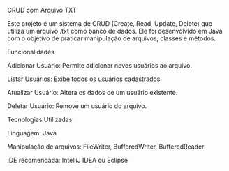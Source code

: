 CRUD com Arquivo TXT

Este projeto é um sistema de CRUD (Create, Read, Update, Delete) que utiliza um arquivo .txt como banco de dados. Ele foi desenvolvido em Java com o objetivo de praticar manipulação de arquivos, classes e métodos.

Funcionalidades

Adicionar Usuário: Permite adicionar novos usuários ao arquivo.

Listar Usuários: Exibe todos os usuários cadastrados.

Atualizar Usuário: Altera os dados de um usuário existente.

Deletar Usuário: Remove um usuário do arquivo.

Tecnologias Utilizadas

Linguagem: Java

Manipulação de arquivos: FileWriter, BufferedWriter, BufferedReader

IDE recomendada: IntelliJ IDEA ou Eclipse
